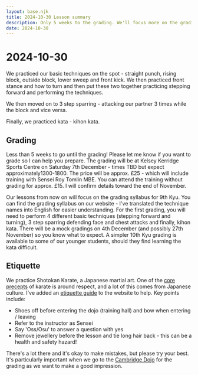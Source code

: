```yaml
---
layout: base.njk
title: 2024-10-30 Lesson summary
description: Only 5 weeks to the grading. We'll focus more on the grading syllabus from now on. Tonight we practiced our basic techniques and the 9th kyu grading syllabus
date: 2024-10-30
---
```

# 2024-10-30

We practiced our basic techniques on the spot - straight punch, rising block, outside block, lower sweep and front kick. We then practiced front stance and how to turn and then put these two together practicing stepping forward and performing the techniques.

We then moved on to 3 step sparring - attacking our partner 3 times while the block and vice versa.

Finally, we practiced kata - kihon kata.

## Grading

Less than 5 weeks to go until the grading! Please let me know if you want to grade so I can help you prepare. The grading will be at Kelsey Kerridge Sports Centre on Saturday 7th December - times TBD but expect approximately1300-1800. The price will be approx. £25 - which will include training with Sensei Roy Tomlin MBE. You can attend the training without grading for approx. £15. I will confirm details toward the end of November.

Our lessons from now on will focus on the grading syllabus for 9th Kyu. You can find the grading syllabus on our website - I've translated the technique names into English for easier understanding. For the first grading, you will need to perform 4 different basic techniques (stepping forward and turning), 3 step sparring defending face and chest attacks and finally, kihon kata. There will be a mock gradings on 4th December (and possibly 27th November) so you know what to expect. A simpler 10th Kyu grading is available to some of our younger students, should they find learning the kata difficult.

## Etiquette

We practice Shotokan Karate, a Japanese martial art. One of the [core precepts](/dojokun) of karate is around respect, and a lot of this comes from Japanese culture. I've added an [etiquette guide](/etiquette) to the website to help. Key points include:
* Shoes off before entering the dojo (training hall) and bow when entering / leaving
* Refer to the instructor as Sensei
* Say 'Oss/Osu' to answer a question with yes
* Remove jewellery before the lesson and tie long hair back - this can be a health and safety hazard!

There's a lot there and it's okay to make mistakes, but please try your best. It's particularly important when we go to the [Cambridge Dojo](https://cambridgekaratedojo.com/) for the grading as we want to make a good impression.
